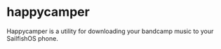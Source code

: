 # happycamper
Happycamper is a utility for downloading your bandcamp music to your SailfishOS phone.
